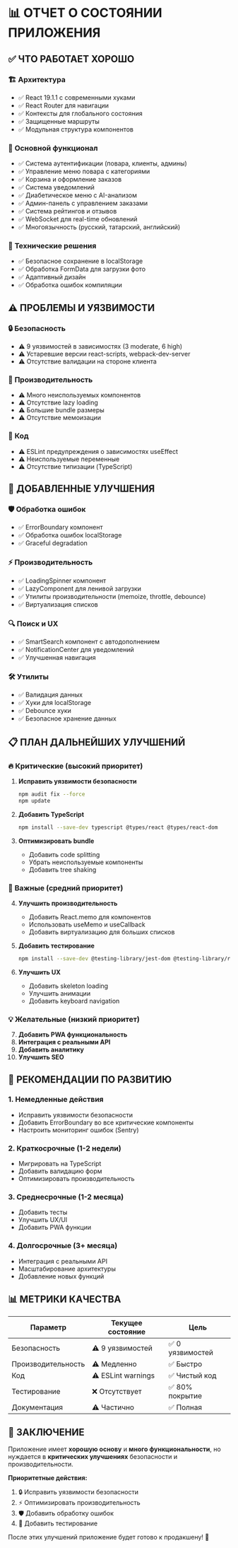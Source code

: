 # 📊 ОТЧЕТ О СОСТОЯНИИ ПРИЛОЖЕНИЯ

## ✅ **ЧТО РАБОТАЕТ ХОРОШО**

### 🏗️ **Архитектура**
- ✅ React 19.1.1 с современными хуками
- ✅ React Router для навигации
- ✅ Контексты для глобального состояния
- ✅ Защищенные маршруты
- ✅ Модульная структура компонентов

### 🎯 **Основной функционал**
- ✅ Система аутентификации (повара, клиенты, админы)
- ✅ Управление меню повара с категориями
- ✅ Корзина и оформление заказов
- ✅ Система уведомлений
- ✅ Диабетическое меню с AI-анализом
- ✅ Админ-панель с управлением заказами
- ✅ Система рейтингов и отзывов
- ✅ WebSocket для real-time обновлений
- ✅ Многоязычность (русский, татарский, английский)

### 🔧 **Технические решения**
- ✅ Безопасное сохранение в localStorage
- ✅ Обработка FormData для загрузки фото
- ✅ Адаптивный дизайн
- ✅ Обработка ошибок компиляции

## ⚠️ **ПРОБЛЕМЫ И УЯЗВИМОСТИ**

### 🔒 **Безопасность**
- ⚠️ 9 уязвимостей в зависимостях (3 moderate, 6 high)
- ⚠️ Устаревшие версии react-scripts, webpack-dev-server
- ⚠️ Отсутствие валидации на стороне клиента

### 🚀 **Производительность**
- ⚠️ Много неиспользуемых компонентов
- ⚠️ Отсутствие lazy loading
- ⚠️ Большие bundle размеры
- ⚠️ Отсутствие мемоизации

### 🐛 **Код**
- ⚠️ ESLint предупреждения о зависимостях useEffect
- ⚠️ Неиспользуемые переменные
- ⚠️ Отсутствие типизации (TypeScript)

## 🚀 **ДОБАВЛЕННЫЕ УЛУЧШЕНИЯ**

### 🛡️ **Обработка ошибок**
- ✅ ErrorBoundary компонент
- ✅ Обработка ошибок localStorage
- ✅ Graceful degradation

### ⚡ **Производительность**
- ✅ LoadingSpinner компонент
- ✅ LazyComponent для ленивой загрузки
- ✅ Утилиты производительности (memoize, throttle, debounce)
- ✅ Виртуализация списков

### 🔍 **Поиск и UX**
- ✅ SmartSearch компонент с автодополнением
- ✅ NotificationCenter для уведомлений
- ✅ Улучшенная навигация

### 🛠️ **Утилиты**
- ✅ Валидация данных
- ✅ Хуки для localStorage
- ✅ Debounce хуки
- ✅ Безопасное хранение данных

## 📋 **ПЛАН ДАЛЬНЕЙШИХ УЛУЧШЕНИЙ**

### 🔥 **Критические (высокий приоритет)**
1. **Исправить уязвимости безопасности**
   ```bash
   npm audit fix --force
   npm update
   ```

2. **Добавить TypeScript**
   ```bash
   npm install --save-dev typescript @types/react @types/react-dom
   ```

3. **Оптимизировать bundle**
   - Добавить code splitting
   - Убрать неиспользуемые компоненты
   - Добавить tree shaking

### 🚀 **Важные (средний приоритет)**
4. **Улучшить производительность**
   - Добавить React.memo для компонентов
   - Использовать useMemo и useCallback
   - Добавить виртуализацию для больших списков

5. **Добавить тестирование**
   ```bash
   npm install --save-dev @testing-library/jest-dom @testing-library/react
   ```

6. **Улучшить UX**
   - Добавить skeleton loading
   - Улучшить анимации
   - Добавить keyboard navigation

### 💡 **Желательные (низкий приоритет)**
7. **Добавить PWA функциональность**
8. **Интеграция с реальными API**
9. **Добавить аналитику**
10. **Улучшить SEO**

## 🎯 **РЕКОМЕНДАЦИИ ПО РАЗВИТИЮ**

### 1. **Немедленные действия**
- Исправить уязвимости безопасности
- Добавить ErrorBoundary во все критические компоненты
- Настроить мониторинг ошибок (Sentry)

### 2. **Краткосрочные (1-2 недели)**
- Мигрировать на TypeScript
- Добавить валидацию форм
- Оптимизировать производительность

### 3. **Среднесрочные (1-2 месяца)**
- Добавить тесты
- Улучшить UX/UI
- Добавить PWA функции

### 4. **Долгосрочные (3+ месяца)**
- Интеграция с реальными API
- Масштабирование архитектуры
- Добавление новых функций

## 📊 **МЕТРИКИ КАЧЕСТВА**

| Параметр | Текущее состояние | Цель |
|----------|------------------|------|
| Безопасность | ⚠️ 9 уязвимостей | ✅ 0 уязвимостей |
| Производительность | ⚠️ Медленно | ✅ Быстро |
| Код | ⚠️ ESLint warnings | ✅ Чистый код |
| Тестирование | ❌ Отсутствует | ✅ 80% покрытие |
| Документация | ⚠️ Частично | ✅ Полная |

## 🎉 **ЗАКЛЮЧЕНИЕ**

Приложение имеет **хорошую основу** и **много функциональности**, но нуждается в **критических улучшениях** безопасности и производительности. 

**Приоритетные действия:**
1. 🔒 Исправить уязвимости безопасности
2. ⚡ Оптимизировать производительность  
3. 🛡️ Добавить обработку ошибок
4. 🧪 Добавить тестирование

После этих улучшений приложение будет готово к продакшену! 🚀
